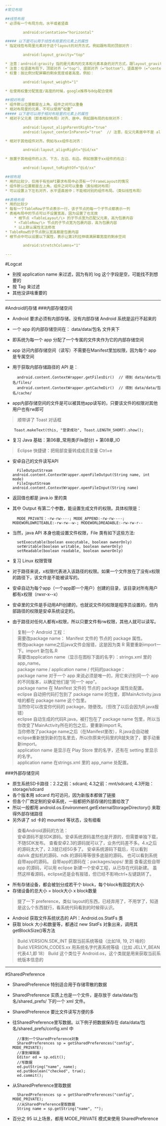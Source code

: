 ```yaml
---
#常见布局

##线性布局
* 必须有一个布局方向，水平或者竖直

		android:orientation="horizontal"

##### 以下是可以用于线性布局里的元素上的属性
* 指定线性布局里元素对于这个layout的对齐方式。例如跟布局的顶部对齐：

		android:layout_gravity="top"

* 注意：android:gravity 指的是元素内的文本和元素本身的对齐方式，跟layout_gravity不是一回事
* 注意：在竖直布局下，顶部对齐（="top"）、底部对齐（="bottom"）、竖直居中（="center_vertical"）不生效。水平布局同理。
* 权重：按比例分配屏幕的剩余宽度或者高度。例如：

		android:layout_weight="1"

* 在使用权重分配宽度/高度的时候，google推荐与0dp配合使用

##相对布局
* 组件默认位置都是左上角，组件之间可以重叠
* 相对布局里的元素，不可以使用“权重”
##### 以下是可以用于相对布局里的元素上的属性
* 相对于父元素（即本相对布局）对齐、居中。例如跟布局的右侧对齐：

		android:layout_alignParentRight="true"
		android:layout_centerInParent="true"  // 注意，在父元素居中不是 aligParentCenter，而是 centerInParent

* 相对于其他组件对齐。例如与xx组件右对齐：

		android:layout_alignRight="@id/xx"

* 放置于其他组件的上方、下方、左边、右边。例如放置于xx组件的右边：

		android:layout_toRightOf="@id/xx"

##帧布局
* 用的比较少，仅用于有些API要求布局中必须有一个FrameLayout的情况
* 组件默认位置都是左上角，组件之间可以重叠（类似相对布局）
* 可以设置上下左右对齐，水平竖直居中；不能相对别的组件布局。（类似线性布局）

##表格布局
* 用的比较少
* 每有一个TableRow子节点表示一行，该子节点的每一个子节点都表示一列
* 表格布局中的节点可以不设置宽高，因为设置了也无效
	* 根节点 <TableLayout/\> 的子节点宽为匹配父元素，高为包裹内容
	* <TableRow/\> 节点的子节点宽为包裹内容，高为包裹内容
	* 以上默认属性无法修改
* TableRow的子节点默认宽高都是包裹内容
* 根节点中可以设置以下属性，表示让第1列拉伸填满屏幕宽度的剩余空间

		android:stretchColumns="1"

---
```

#Logcat

* 别按 application name 来过滤，因为有的 log 这个字段是空，可能找不到想要的
* 按 Tag 来过滤
* 其他没讲啥重要的

---
#Android的存储
###内部存储空间
* Android 要求必须有内部存储，没有内部存储 Android 系统是运行不起来的
* 一个 app 的内部存储空间在： data/data/包名 文件夹下
* 即系统为每一个 app 分配了一个专属的文件夹作为它的内部存储空间
* app 访问内部存储空间（读写）不需要在Manifest里加权限，因为每个 app 是专属空间
* 用于获取内部存储路径的 API 是：

		android.content.ContextWrapper.getFilesDir()  // 得到 data/data/包名/files/
		android.content.ContextWrapper.getCacheDir()  // 得到 data/data/包名/cache/
* app内部存储空间的文件是可以被其他app读写的，只要该文件的权限对其他用户也有rw即可
>顺带讲了 Toast 对话框
>
		Toast.makeText(this, "登录成功", Toast.LENGTH_SHORT).show();

* 复习 Java 基础：第06章\_常用类(File部分) + 第08章\_IO

>Eclipse 快捷键：把局部变量转成成员变量 Ctrl+e 

* 安卓自己的文件读写API

		FileOutputStream android.content.ContextWrapper.openFileOutput(String name, int mode) 
		FileInputStream android.content.ContextWrapper.openFileInput(String name) 
* 返回值也都是 java.io 里的类
* 其中 Output 有第二个参数，能设置生成文件的权限。具体权限是：

		MODE_PRIVATE：-rw-rw----; MODE_APPEND:-rw-rw----; MODEWORLDWRITEABLE:-rw-rw--w-; MODEWORLDREADABLE:-rw-rw-r-- 
* 当然，java API 本身也能设置文件权限，File 类有如下这些方法:

		setExecutable(boolean executable, boolean ownerOnly) 
		setWritable(boolean writable, boolean ownerOnly) 	
		setReadable(boolean readable, boolean ownerOnly) 
* 复习 Linux 权限管理
* 对于路径来说，x权限代表进入该路径的权限。如果一个文件放在了没有x权限的路径下，该文件是不能被读写的。
* 安卓自动为每个app（一个app即一个用户）创建的目录，该目录对所有用户都有x权限（rwxr-x--x）
* 安卓里的文件是手动用API创建的，也就说文件的权限是程序员设置的，但内部路径的权限是安卓系统设定的。
* 由于路径对任何人都有x权限，所以只要文件有rw权限，其他人就可以读写。
>复制一个 Android 工程：  
需要改package name： Manifest 文件的 <manifest> 节点的 package 属性。  
修改package name之后java文件会报错，这是因为类 R 需要重新import一下。import 新包名.R    
需要改application name（显示在图标下面的名字）：strings.xml 里的 app\_name。  
package name  / application name / 代码的package：  
package name 对于一个 app 来说必须是唯一的，用它来识别同一个 app 的不同版本，以确定他们是“同一个 app”。  
package name 在 Manifest 文件的 <manifest> 节点的 package 属性处配置。  
eclipse 自动把代码打包到了 package name 的包里，即MainActivity.java啥的都在 package name 这个包里。  
当然你可以改变你代码的 package，随便改。（但改了以后会因为R.java报错）  
eclipse 自动生成的代码R.java，被打包在了 package name 包里，所以当你改变了MainActivity所在的包之后，要重新import R。  
当你修改了package name之后（在Manifest里改），R.java会自动被eclipse重新放到新的包名里去，所以你原来代码里的R就失效了，要手动重新import。  
application name 是显示在 Play Store 里的名字，还有在 setting 里显示的名字。  
application name 在strings.xml 里的 app_name 处配置。


###外部存储空间
* 原生系统SD卡路径：2.2之前：sdcard; 4.3之前：mnt/sdcard;  4.3开始：storage/sdcard  
* 各个版本用 sdcard 均可访问，因为新版本都做了链接  
* 但各个厂商定制的安卓系统，一般都把外部存储的位置给改了  
* 所以一般都用 android.os.Environment.getExternalStorageDirectory() 来取得外部存储路径
* 另外讲了 sd 卡的 mounted 等状态，没有细看	

>查看Android源码的方法：  
安卓源码不是SDK源码。安卓系统源码虽然也是开源的，但需要单独下载，不随SDK发布。
查看安卓2.3的源码就可以了，业务代码差不多。4.x之后的源码太大了，2.3就已经5G多了。
安卓系统源码下载后，可以看到 dalvik 虚拟机的源码、ndk 的源码等等很多底层的源码。
也可以看到系统自带app的源码。
自带app的源码在：packages/apps/ 里面
查看这些自带 app 的源码，可以用 eclipse 新建一个安卓工程，从已存在代码新建。
虽然这样看源码，eclipse还是会有报错，但已经不影响ctrl+左键跳转了。  

* 所有存储设备，都会被划分成若干个 block，每个block有固定的大小
* 存储设备的总大小 = block大小 x block数量

>提了一下 preference，类似 layout的东西，已经弃用了，不用学了，知道是这么个东西就行，看系统代码看到的时候得认识。  

* Android 获取文件系统状态的 API：Android.os.StatFs 类
* 获取 block 大小和数量等，都通过 new StatFs 对象出来，调用其 getBlockSize()等方法
>Build.VERSION.SDK\_INT 获取当前系统等级（比如18, 19, 21 啥的）
>Build.VERSION\_CODES.xx 用系统名字代表系统等级（比如 JELLY_BEAN 代表4.1,即 18）
>Build 这个类位于 Android.os，这个类就是用来获取当前系统版本信息的

----
#SharedPreference
* SharedPreference 特别适合用于存储零散的数据
* SharedPreference 实质上也是一个文件，是存放于 data/data/包名/shared_prefs/ 下的一个 xml 文件。
* SharedPreference 要比文件读写方便的多

* 往SharedPreference里写数据。以下例子把数据保存在 data/data/包名/shared_prefs/config.xml 中

		//拿到一个SharedPreference对象
		SharedPreferences sp = getSharedPreferences("config", MODE_PRIVATE);
		//拿到编辑器
		Editor ed = sp.edit();
		//写数据
		ed.putString("name", name);
		ed.putBoolean("checked", true);
		ed.commit();

* 从SharedPreference里取数据

		SharedPreferences sp = getSharedPreferences("config", MODE_PRIVATE);
		//从SharedPreference里取数据
		String name = sp.getString("name", "");
* 百分之 95 以上场景，都用 MODE_PRIVATE 模式来使用 SharedPreference
